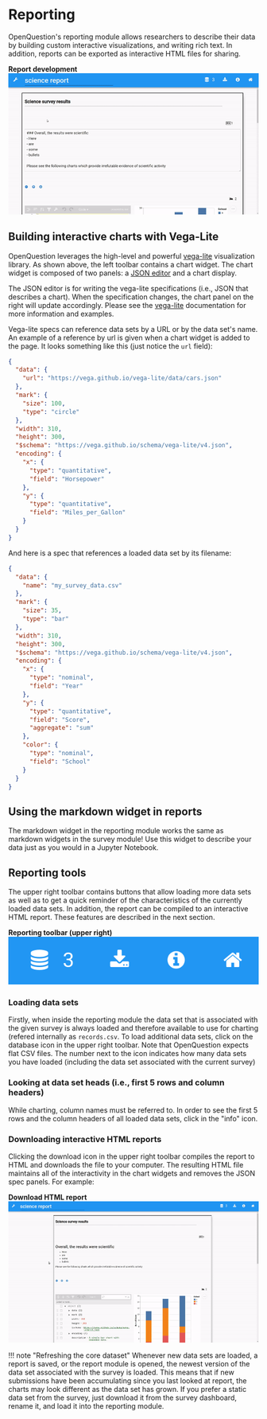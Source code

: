 # Reporting
OpenQuestion's reporting module allows researchers to describe their data by building
custom interactive visualizations, and writing rich text. In addition, 
reports can be exported as interactive HTML files for sharing.

**Report development**
![brd](img/report_dev.gif)

## Building interactive charts with Vega-Lite
OpenQuestion leverages the high-level and powerful [vega-lite](https://vega.github.io/vega-lite/)
visualization library. As shown above, the left toolbar contains a chart widget. The chart widget
is composed of two panels: a [JSON editor](https://github.com/josdejong/jsoneditor) and a chart display.

The JSON editor is for writing the vega-lite specifications (i.e., JSON that describes a chart). 
When the specification changes, the chart panel on the right will update accordingly.
Please see the [vega-lite](https://vega.github.io/vega-lite/) documentation for more 
information and examples.

Vega-lite specs can reference data sets by a URL or by the data set's name. An example of a reference by url
is given when a chart widget is added to the page. It looks something like this (just notice the `url` field):
 
```json
{
  "data": {
    "url": "https://vega.github.io/vega-lite/data/cars.json"
  },
  "mark": {
    "size": 100,
    "type": "circle"
  },
  "width": 310,
  "height": 300,
  "$schema": "https://vega.github.io/schema/vega-lite/v4.json",
  "encoding": {
    "x": {
      "type": "quantitative",
      "field": "Horsepower"
    },
    "y": {
      "type": "quantitative",
      "field": "Miles_per_Gallon"
    }
  }
}
```

And here is a spec that references a loaded data set by its filename: 

```json
{
  "data": {
    "name": "my_survey_data.csv"
  },
  "mark": {
    "size": 35,
    "type": "bar"
  },
  "width": 310,
  "height": 300,
  "$schema": "https://vega.github.io/schema/vega-lite/v4.json",
  "encoding": {
    "x": {
      "type": "nominal",
      "field": "Year"
    },
    "y": {
      "type": "quantitative",
      "field": "Score",
      "aggregate": "sum"
    },
    "color": {
      "type": "nominal",
      "field": "School"
    }
  }
}
```

## Using the markdown widget in reports
The markdown widget in the reporting module works the same as markdown widgets in the survey module!
Use this widget to describe your data just as you would in a Jupyter Notebook.

## Reporting tools
The upper right toolbar contains buttons that allow loading more data sets as well as to
get a quick reminder of the characteristics of the currently loaded data sets. In addition,
the report can be compiled to an interactive HTML report. These features are described in the next section.

**Reporting toolbar (upper right)**
![brd](img/rt.png)

### Loading data sets
Firstly, when inside the reporting module the data set that is associated with the given survey
is always loaded and therefore available to use for charting (refered internally as `records.csv`. 
To load additional data sets, click on the database icon in the upper right toolbar. 
Note that OpenQuestion expects flat CSV files. The number next to the icon indicates 
how many data sets you have loaded (including the data set associated with the current survey)

### Looking at data set heads (i.e., first 5 rows and column headers)
While charting, column names must be referred to. In order to see the first 5 rows
and the column headers of all loaded data sets, click in the "info" icon.

### Downloading interactive HTML reports
Clicking the download icon in the upper right toolbar compiles the report to 
HTML and downloads the file to your computer. The resulting HTML file maintains 
all of the interactivity in the chart widgets and removes the JSON spec panels. For example:

**Download HTML report**
![brd](img/report_download.gif)

!!! note "Refreshing the core dataset"
    Whenever new data sets are loaded, a report is saved, or the report module is opened,
    the newest version of the data set associated with the survey is loaded. This means that if new 
    submissions have been accumulating since you last looked at report, 
    the charts may look different as the data set has grown. If you prefer a static data set from the survey, 
    just download it from the survey dashboard, rename it, and load it into the reporting module.


